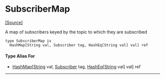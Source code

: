 # SubscriberMap
<span class="source-link">[[Source]](src/mqtt/router.md#L-0-25)</span>

A map of subscribers keyed by the topic to which they are subscribed


```pony
type SubscriberMap is
  HashMap[String val, Subscriber tag, HashEq[String val] val] ref
```

#### Type Alias For

* [HashMap](collections-HashMap.md)\[[String](builtin-String.md) val, [Subscriber](mqtt-subscriber-Subscriber.md) tag, [HashEq](collections-HashEq.md)\[[String](builtin-String.md) val\] val\] ref

---

